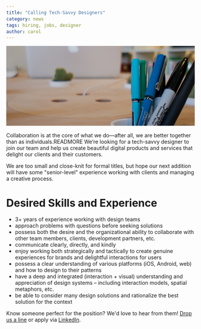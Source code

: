 ```yaml
---
title: "Calling Tech-Savvy Designers"
category: news
tags: hiring, jobs, designer
author: carol
---
```

![Now hiring](09-09-hiring/main.png)

Collaboration is at the core of what we do—after all, we are better together than as individuals.READMORE We’re looking for a tech-savvy designer to join our team and help us create beautiful digital products and services that delight our clients and their customers.

We are too small and close-knit for formal titles, but hope our next addition will have some "senior-level" experience working with clients and managing a creative process.

#  Desired Skills and Experience

- 3+ years of experience working with design teams
- approach problems with questions before seeking solutions
- possess both the desire and the organizational ability to collaborate with other team members, clients, development partners, etc.
- communicate clearly, directly, and kindly
- enjoy working both strategically and tactically to create genuine experiences for brands and delightful interactions for users
- possess a clear understanding of various platforms (iOS, Android, web) and how to design to their patterns
- have a deep and integrated (interaction + visual) understanding and appreciation of design systems – including interaction models, spatial metaphors, etc.
- be able to consider many design solutions and rationalize the best solution for the context

Know someone perfect for the position? We'd love to hear from them! [Drop us a line](mailto:careers@theartificial.nl) or apply via [LinkedIn](https://www.linkedin.com/jobs2/view/11097140).